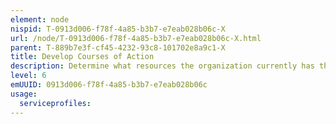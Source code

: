 ```yaml
---
element: node
nispid: T-0913d006-f78f-4a85-b3b7-e7eab028b06c-X
url: /node/T-0913d006-f78f-4a85-b3b7-e7eab028b06c-X.html
parent: T-889b7e3f-cf45-4232-93c8-101702e8a9c1-X
title: Develop Courses of Action
description: Determine what resources the organization currently has that can help reach the defined goals and objectives of the mission. Identify any areas of which the organization must seek external resources. The issues facing the organization should be prioritized by their importance to mission success. Once prioritized, begin formulating courses of action. The process of COA Development includes planners working backwards through the system. They start from the goals and objectives (expected outcomes and outputs) and work backwards through the system to identify the actions needed to produce the results. Then they identify what inputs (or resources) are needed to carry out the actions. Because situations are fluid, it is critical in this stage to determine available alternative ways of achieving objectives and to develop alternative approaches that target each step of the plan. The number of alternatives should be reduced to the most promising and fruitful ones by preliminary look. To help the prioritization, the opposing Centers of Gravity (COG) that should be defeated to satisfy the mission objectives and thosefriendly COGs to defend. COGs are those characteristics, capabilities, or localities from which a military force, nation, or alliance derives its freedom of action, physical strength, or will to fight.
level: 6
emUUID: 0913d006-f78f-4a85-b3b7-e7eab028b06c
usage:
  serviceprofiles:
---
```

